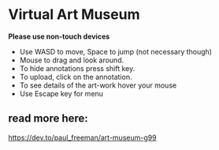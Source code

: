 # Virtual Art Museum

**Please use non-touch devices**

* Use WASD to move, Space to jump (not necessary though)
* Mouse to drag and look around.
* To hide annotations press shift key.
* To upload, click on the annotation.
* To see details of the art-work hover your mouse
* Use Escape key for menu

## read more here: 
https://dev.to/paul_freeman/art-museum-g99